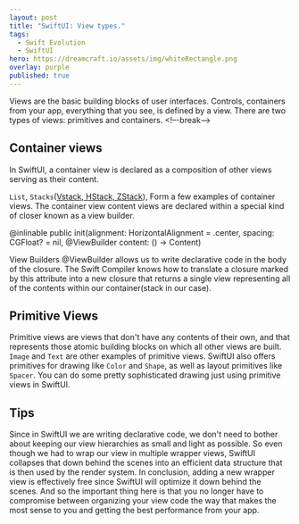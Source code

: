 ```yaml
---
layout: post
title: "SwiftUI: View types."
tags:
  - Swift Evolution
  - SwiftUI
hero: https://dreamcraft.io/assets/img/whiteRectangle.png
overlay: purple
published: true
---
```

Views are the basic building blocks of user interfaces. Controls, containers from your app, everything that you see, is defined by a view. There are two types of views: primitives and containers.
 <!–-break-–>

## Container views
In SwiftUI, a container view is declared as a composition of other views serving as their content.

`List`, `Stacks`([Vstack, HStack, ZStack](https://dreamcraft.io/posts/stack-swiftui)), Form a few examples of container views. The container view content views are declared within a special kind of closer known as a view builder.

  @inlinable public init(alignment: HorizontalAlignment = .center, spacing: CGFloat? = nil, @ViewBuilder content: () -> Content)

View Builders @ViewBuilder allows us to write declarative code in the body of the closure. The Swift Compiler knows how to translate a closure marked by this attribute into a new closure that returns a single view representing all of the contents within our container(stack in our case).

## Primitive Views
Primitive views are views that don't have any contents of their own, and that represents those atomic building blocks on which all other views are built. `Image` and `Text` are other examples of primitive views. SwiftUI also offers primitives for drawing like `Color` and `Shape`, as well as layout primitives like `Spacer`. You can do some pretty sophisticated drawing just using primitive views in SwiftUI.


## Tips
Since in SwiftUI we are writing declarative code, we don't need to bother about keeping our view hierarchies as small and light as possible. So even though we had to wrap our view in multiple wrapper views, SwiftUI collapses that down behind the scenes into an efficient data structure that is then used by the render system. In conclusion, adding a new wrapper view is effectively free since SwiftUI will optimize it down behind the scenes. And so the important thing here is that you no longer have to compromise between organizing your view code the way that makes the most sense to you and getting the best performance from your app.
